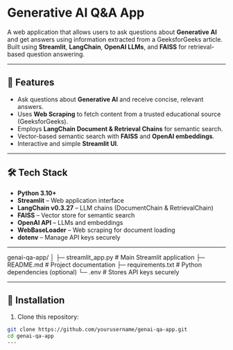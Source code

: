 # Generative AI Q&A App

A web application that allows users to ask questions about **Generative AI** and get answers using information extracted from a GeeksforGeeks article. Built using **Streamlit**, **LangChain**, **OpenAI LLMs**, and **FAISS** for retrieval-based question answering.

---

## 🚀 Features

- Ask questions about **Generative AI** and receive concise, relevant answers.
- Uses **Web Scraping** to fetch content from a trusted educational source (GeeksforGeeks).
- Employs **LangChain Document & Retrieval Chains** for semantic search.
- Vector-based semantic search with **FAISS** and **OpenAI embeddings**.
- Interactive and simple **Streamlit UI**.

---

## 🛠 Tech Stack

- **Python 3.10+**
- **Streamlit** – Web application interface
- **LangChain v0.3.27** – LLM chains (DocumentChain & RetrievalChain)
- **FAISS** – Vector store for semantic search
- **OpenAI API** – LLMs and embeddings
- **WebBaseLoader** – Web scraping for document loading
- **dotenv** – Manage API keys securely

---


genai-qa-app/
│
├─ streamlit_app.py       # Main Streamlit application
├─ README.md              # Project documentation
├─ requirements.txt       # Python dependencies (optional)
└─ .env                   # Stores API keys securely

---

## 🔧 Installation

1. Clone this repository:

```bash
git clone https://github.com/yourusername/genai-qa-app.git
cd genai-qa-app
---


